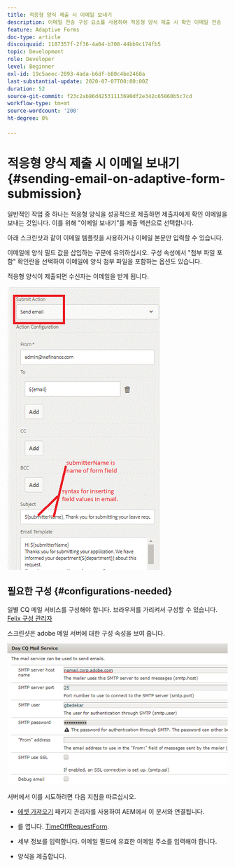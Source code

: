 ```yaml
---
title: 적응형 양식 제출 시 이메일 보내기
description: 이메일 전송 구성 요소를 사용하여 적응형 양식 제출 시 확인 이메일 전송
feature: Adaptive Forms
doc-type: article
discoiquuid: 1187357f-2f36-4a04-b708-44bb9c174fb5
topic: Development
role: Developer
level: Beginner
exl-id: 19c5aeec-2893-4ada-b6df-b80c4be2468a
last-substantial-update: 2020-07-07T00:00:00Z
duration: 52
source-git-commit: f23c2ab86d42531113690df2e342c65060b5c7cd
workflow-type: tm+mt
source-wordcount: '200'
ht-degree: 0%

---
```


# 적응형 양식 제출 시 이메일 보내기 {#sending-email-on-adaptive-form-submission}

일반적인 작업 중 하나는 적응형 양식을 성공적으로 제출하면 제출자에게 확인 이메일을 보내는 것입니다. 이를 위해 &quot;이메일 보내기&quot;를 제출 액션으로 선택합니다.

아래 스크린샷과 같이 이메일 템플릿을 사용하거나 이메일 본문만 입력할 수 있습니다.

이메일에 양식 필드 값을 삽입하는 구문에 유의하십시오. 구성 속성에서 &quot;첨부 파일 포함&quot; 확인란을 선택하여 이메일에 양식 첨부 파일을 포함하는 옵션도 있습니다.

적응형 양식이 제출되면 수신자는 이메일을 받게 됩니다.

![SendEmail](assets/sendemailaction.gif)

## 필요한 구성 {#configurations-needed}

일별 CQ 메일 서비스를 구성해야 합니다. 브라우저를 가리켜서 구성할 수 있습니다. [Felix 구성 관리자](http://localhost:4502/system/console/configMgr)

스크린샷은 adobe 메일 서버에 대한 구성 속성을 보여 줍니다.

![메일 서비스](assets/mailservice.png)

서버에서 이를 시도하려면 다음 지침을 따르십시오.

* [에셋 가져오기](assets/timeoffrequest.zip) 패키지 관리자를 사용하여 AEM에서 이 문서와 연결됩니다.

* 를 엽니다. [TimeOffRequestForm](http://localhost:4502/content/dam/formsanddocuments/helpx/timeoffrequestform/jcr:content?wcmmode=disabled).

* 세부 정보를 입력합니다. 이메일 필드에 유효한 이메일 주소를 입력해야 합니다.

* 양식을 제출합니다.
